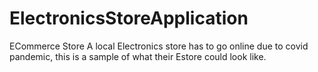 # ElectronicsStoreApplication
ECommerce Store
A local Electronics store has to go online due to covid pandemic,
this is a sample of what their Estore could look like.
